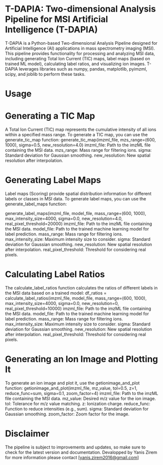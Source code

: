 # T-DAPIA: Two-dimensional Analysis Pipeline for MSI Artificial Intelligence (T-DAPIA)

T-DAPIA is a Python-based Two-dimensional Analysis Pipeline designed for Artificial Intelligence (AI) applications in mass spectrometry imaging (MSI).
This pipeline provides functionality for processing and analyzing MSI data, including generating Total Ion Current (TIC) maps, label maps (based on trained ML model),
calculating label ratios, and visualizing ion images. 
T-DAPIA leverages libraries such as numpy, pandas, matplotlib, pyimzml, scipy, and joblib to perform these tasks.

# Usage

# Generating a TIC Map
A Total Ion Current (TIC) map represents the cumulative intensity of all ions within a specified mass range. 
To generate a TIC map, you can use the generate_tic_map function:
generate_tic_map(imzml_file, mzs_range=(600, 1000), sigma=0.5, new_resolution=4.0)
imzml_file: Path to the imzML file containing the MSI data.
mzs_range: Mass range for filtering ions.
sigma: Standard deviation for Gaussian smoothing.
new_resolution: New spatial resolution after interpolation.

# Generating Label Maps
Label maps (Scoring)
provide spatial distribution information for different labels or classes in MSI data. 
To generate label maps, you can use the generate_label_maps function:

generate_label_maps(imzml_file, model_file, mass_range=(600, 1000), max_intensity_size=4000, sigma=0.0, new_resolution=4.0, real_pixel_threshold=20000)
imzml_file: Path to the imzML file containing the MSI data.
model_file: Path to the trained machine learning model for label prediction.
mass_range: Mass range for filtering ions.
max_intensity_size: Maximum intensity size to consider.
sigma: Standard deviation for Gaussian smoothing.
new_resolution: New spatial resolution after interpolation.
real_pixel_threshold: Threshold for considering real pixels.

#  Calculating Label Ratios
The calculate_label_ratios function calculates the ratios of different labels in the MSI data based on a trained model:
df_ratios = calculate_label_ratios(imzml_file, model_file, mass_range=(600, 1000), max_intensity_size=4000, sigma=0.0, new_resolution=0, real_pixel_threshold=10000)
imzml_file: Path to the imzML file containing the MSI data.
model_file: Path to the trained machine learning model for label prediction.
mass_range: Mass range for filtering ions.
max_intensity_size: Maximum intensity size to consider.
sigma: Standard deviation for Gaussian smoothing.
new_resolution: New spatial resolution after interpolation.
real_pixel_threshold: Threshold for considering real pixels.

#  Generating an Ion Image and Plotting It
To generate an ion image and plot it, use the getionimage_and_plot function:
getionimage_and_plot(imzml_file, mz_value, tol=0.5, z=1, reduce_func=sum, sigma=0.1, zoom_factor=4)
imzml_file: Path to the imzML file containing the MSI data.
mz_value: Desired m/z value for the ion image.
tol: Tolerance for m/z value matching.
z: Ionization charge.
reduce_func: Function to reduce intensities (e.g., sum).
sigma: Standard deviation for Gaussian smoothing.
zoom_factor: Zoom factor for the image.

# Disclaimer
The pipeline is subject to improvements and updates, so make sure to check for the latest version and documentation.
Devalopped by Yanis Zirem 
for more information please contact [yanis.zirem2016@gmail.com]
